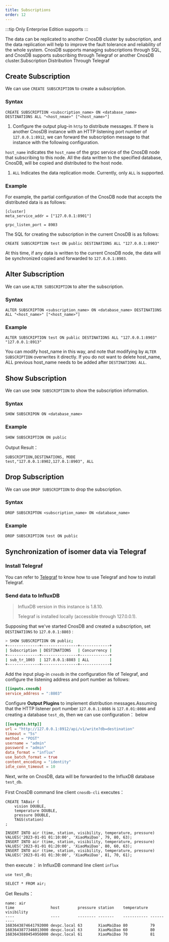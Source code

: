 ```yaml
---
title: Subscriptions
order: 12
---
```


:::tip
Only Enterprise Edition supports
:::

The data can be replicated to another CnosDB cluster by subscription, and the data replication will help to improve the fault tolerance and reliability of the whole system. CnosDB supports managing subscriptions through SQL, and CnosDB supports subscribing through Telegraf or another CnosDB cluster.Subscription Distribution Through Telegraf

## Create Subscription

We can use `CREATE SUBSCRIPTION` to create a subscription.

### Syntax

```
CREATE SUBSCRIPTION <subscription_name> ON <database_name> DESTINATIONS ALL "<host_nmae>" ["<host_name>"]
```

1. Configure the output plug-in `http` to distribute messages. If there is another CnosDB instance with an HTTP listening port number of `127.0.0.1:8912`, we can forward the subscription message to that instance with the following configuration.

`host_name` indicates the `host_name` of the grpc service of the CnosDB node that subscribing to this node.
All the data written to the specified database, CnosDB, will be copied and distributed to the host node.

1. `ALL` Indicates the data replication mode. Currently, only `ALL` is supported.

### Example

For example, the partial configuration of the CnosDB node that accepts the distributed data is as follows:

```
[cluster]
meta_service_addr = ["127.0.0.1:8901"]

grpc_listen_port = 8903
```

The SQL for creating the subscription in the current CnosDB is as follows:

```
CREATE SUBSCRIPTION test ON public DESTINATIONS ALL "127.0.0.1:8903"
```

At this time, if any data is written to the current CnosDB node, the data will be synchronized copied and forwarded to `127.0.0.1:8903`.

## Alter Subscription

We can use `ALTER SUBSCRIPTION` to alter the subscription.

### Syntax

```
ALTER SUBSCRIPTON <subscription_name> ON <database_name> DESTINATIONS ALL "<host_name>" ["<host_name>"]
```

### Example

```
ALTER SUBSCRIPTION test ON public DESTINATIONS ALL "127.0.0.1:8903" "127.0.0.1:8913"
```

You can modify host_name in this way, and note that modifying by `ALTER SUBSCRIPTION` overwrites it directly. If you do not want to delete host_name, ALL previous host_name needs to be added after `DESTINATIONS ALL`.

## Show Subscription

We can use `SHOW SUBSCRIPTION` to show the subscription information.

### Syntax

```
SHOW SUBSCRIPON ON <database_name>
```

### Example

```
SHOW SUBSCRIPTION ON public
```

Output Result：

```
SUBSCRIPTION,DESTINATIONS, MODE
test,"127.0.0.1:8902,127.0.1:8903", ALL
```

## Drop Subscription

We can use `DROP SUBSCRIPTION` to drop the subscription.

### Syntax

```
DROP SUBSCRIPTON <subscription_name> ON <database_name>
```

### Example

```
DROP SUBSCRIPTION test ON public
```

## Synchronization of isomer data via Telegraf

### Install Telegraf

You can refer to [Telegraf](/eco-integration/index/telegraf#cnos-telegraf) to know how to use Telegraf and how to install Telegraf.

### Send data to InfluxDB

> InfluxDB version in this instance is 1.8.10.
>
> Telegraf is installed locally (accessible through 127.0.0.1).

Supposing that we've started CnosDB and created a subscription, set `DESTINATIONS` to `127.0.0.1:8803` :

```sh
> SHOW SUBSCRIPTION ON public;
+--------------+----------------+-------------+
| Subscription | DESTINATIONS   | Concurrency |
+--------------+----------------+-------------+
| sub_tr_1003  | 127.0.0.1:8803 | ALL         |
+--------------+----------------+-------------+
```

Add the input plug-in `cnosdb` in the configuration file of Telegraf, and configure the listening address and port number as follows:

```toml
[[inputs.cnosdb]
service_address = ":8803"
```

Configure **Output Plugins** to implement distribution messages.Assuming that the HTTP listener port number `127.0.0.1:8086` is `127.0.01:8086` and creating a database `test_db`, then we can use configuration： below

```toml
[[outputs.http]]
url = "http://127.0.0.1:8912/api/v1/write?db=destination"
timeout = "5s"
method = "POST"
username = "admin"
password = "admin"
data_format = "influx"
use_batch_format = true
content_encoding = "identity"
idle_conn_timeout = 10
```

Next, write on CnosDB, data will be forwarded to the InfluxDB database `test_db`.

First CnosDB command line client `cnosdb-cli` executes：

```
CREATE TABair (
    vision DOUBLE,
    temperature DOUBLE,
    pressure DOUBLE,
    TAGS(station)
;

INSERT INTO air (time, station, visibility, temperature, pressure) VALUES('2023-01-01 01:10:00', 'XiaoMaiDao', 79, 80, 63);
INSERT INTO air (time, station, visibility, temperature, pressure) VALUES('2023-01-01 01:20:00', 'XiaoMaiDao', 80, 60, 63);
INSERT INTO air (time, station, visibility, temperature, pressure) VALUES('2023-01-01 01:30:00', 'XiaoMaiDao', 81, 70, 61);
```

then execute： in InfluxDB command line client `influx`

```
use test_db;

SELECT * FROM air;
```

Get Results：

```
name: air
time                host        pressure station    temperature visibility
----                ----        -------- -------    ----------- ----------
1683643874641792000 devpc.local 63       XiaoMaiDao 80          79
1683643877346013000 devpc.local 63       XiaoMaiDao 60          80
1683643880454956000 devpc.local 61       XiaoMaiDao 70          81
```
